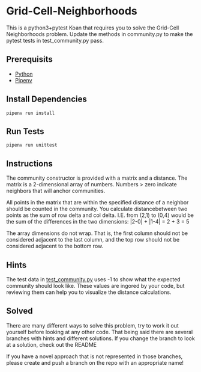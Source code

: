 # Grid-Cell-Neighborhoods

This is a python3+pytest Koan that requires you to solve the Grid-Cell Neighborhoods problem. Update the methods in community.py to make the pytest tests in test_community.py pass. 

## Prerequisits

- [Python](https://docs.python-guide.org/starting/installation/)
- [Pipenv](https://pipenv.pypa.io/en/latest/installation.html)

## Install Dependencies
```
pipenv run install
```

## Run Tests
```
pipenv run unittest
```

## Instructions
The community constructor is provided with a matrix and a distance. The matrix is a 2-dimensional array of numbers. Numbers > zero indicate neighbors that will anchor communities. 

All points in the matrix that are within the specified distance of a neighbor should be counted in the community. You calculate distance​ between two points as the sum of row delta and col delta. I.E. from (2,1) to (0,4) would be the sum of the differences in the two dimensions: |2-0| + |1-4| = 2 + 3 = 5

The array dimensions do not wrap. That is, the first column should not be considered adjacent to the last column, and the top row should not be considered adjacent to the bottom row.

## Hints
The test data in [test_community.py](./test_community.py) uses -1 to show what the expected community should look like. These values are ingored by your code, but reviewing them can help you to visualize the distance calculations. 

## Solved
There are many different ways to solve this problem, try to work it out yourself before looking at any other code. That being said there are several branches with hints and different solutions. If you change the branch to look at a solution, check out the README

If you have a novel approach that is not represented in those branches, please create and push a branch on the repo with an appropriate name!
